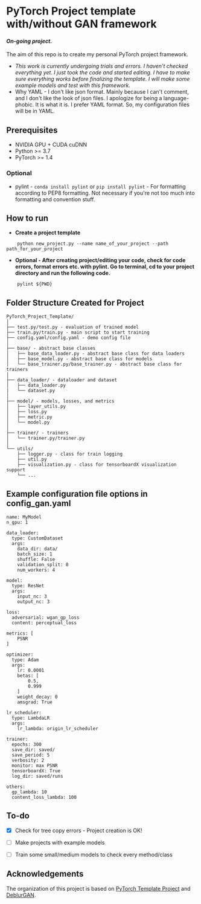# PyTorch Project template with/without GAN framework

#### *On-going project.*

The aim of this repo is to create my personal PyTorch project framework.

- *This work is currently undergoing trials and errors. I haven't checked everything yet. I just took the code and
  started editing. I have to make sure everything works before finalizing the template. I will make some example models
  and test with this framework.*
- Why YAML - I don't like json format. Mainly because I can't comment, and I don't like the look of json files. I apologize for
  being a language-phobic. It is what it is. I prefer YAML format. So, my configuration files will be in YAML.

## Prerequisites

- NVIDIA GPU + CUDA cuDNN
- Python >= 3.7
- PyTorch >= 1.4

### Optional

- pylint - `conda install pylint` or `pip install pylint` - For formatting according to PEP8 formatting. Not necessary
  if you're not too much into formatting and convention stuff.

## How to run

* **Create a project template**

```
    python new_project.py --name name_of_your_project --path path_for_your_project 
```

* **Optional - After creating project/editing your code, check for code errors, format errors etc. with pylint. Go to
  terminal, cd to your project directory and run the following code.**

```
    pylint ${PWD}
```

## Folder Structure Created for Project

  ```
  PyTorch_Project_Template/
  │
  ├── test.py/test.py - evaluation of trained model
  ├── train.py/train.py - main script to start training
  ├── config.yaml/config.yaml - demo config file
  │
  ├── base/ - abstract base classes
  │   ├── base_data_loader.py - abstract base class for data loaders
  │   ├── base_model.py - abstract base class for models
  │   └── base_trainer.py/base_trainer.py - abstract base class for trainers
  │
  ├── data_loader/ - dataloader and dataset
  │   ├── data_loader.py
  |   └── dataset.py 
  │
  ├── model/ - models, losses, and metrics
  │   ├── layer_utils.py
  │   ├── loss.py
  │   ├── metric.py
  │   └── model.py
  │
  ├── trainer/ - trainers
  │   └── trainer.py/trainer.py
  │
  └── utils/
      ├── logger.py - class for train logging
      ├── util.py
      ├── visualization.py - class for tensorboardX visualization support
      └── ...
  ```

## Example configuration file options in config_gan.yaml

```
name: MyModel
n_gpu: 1

data_loader:
  type: CustomDataset
  args:
    data_dir: data/
    batch_size: 1
    shuffle: False
    validation_split: 0
    num_workers: 4

model:
  type: ResNet
  args:
    input_nc: 3
    output_nc: 3

loss:
  adversarial: wgan_gp_loss
  content: perceptual_loss

metrics: [
    PSNR
]

optimizer:
  type: Adam
  args:
    lr: 0.0001
    betas: [
        0.5,
        0.999
    ]
    weight_decay: 0
    amsgrad: True

lr_scheduler:
  type: LambdaLR
  args:
    lr_lambda: origin_lr_scheduler

trainer:
  epochs: 300
  save_dir: saved/
  save_period: 5
  verbosity: 2
  monitor: max PSNR
  tensorboardX: True
  log_dir: saved/runs

others:
  gp_lambda: 10
  content_loss_lambda: 100

```

## To-do
- [x] Check for tree copy errors - Project creation is OK!
- [ ] Make projects with example models
- [ ] Train some small/medium models to check every method/class


## Acknowledgements

The organization of this project is based on [PyTorch Template Project](https://github.com/victoresque/pytorch-template)
and [DeblurGAN](https://github.com/fourson/DeblurGAN-pytorch). 
